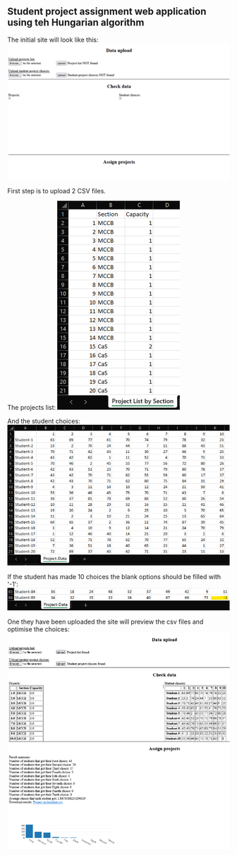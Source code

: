 ## Student project assignment web application using teh Hungarian algorithm

The initial site will look like this:
![alt text](Images/Initial.png "Title")

First step is to upload 2 CSV files.

The projects list:
![alt text](Images/ProjectList.png "Title")


And the student choices:
![alt text](Images/StudentChoices.png "Title")

If the student has made 10 choices the blank options should be filled with '-1':
![alt text](Images/BadChoice.png "Title")


One they have been uploaded the site will preview the csv files and optimise the choices:
![alt text](Images/Result.png "Title")